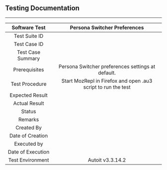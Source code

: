 ## Testing Documentation
***
|Software Test|Persona Switcher Preferences|
| :--------------------: | :-----------------------------------------------: |
|Test Suite ID||
|Test Case ID||
|Test Case Summary||
|Prerequisites|Persona Switcher preferences settings at default.|
|Test Procedure|Start MozRepl in Firefox and open .au3 script to run the test|
|Expected Result||
|Actual Result||
|Status||
|Remarks||
|Created By||
|Date of Creation||
|Executed by||
|Date of Execution||
|Test Environment| Autoit v3.3.14.2|